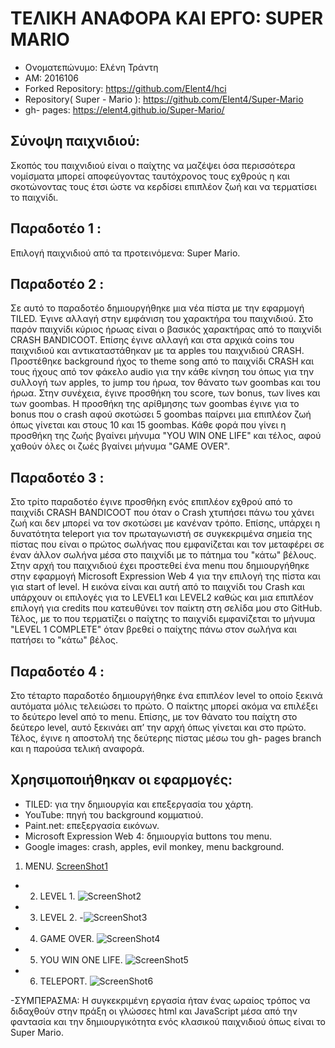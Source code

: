 # ΤΕΛΙΚΗ ΑΝΑΦΟΡΑ ΚΑΙ ΕΡΓΟ: SUPER MARIO 
- Ονοματεπώνυμο: Ελένη Τράντη
- ΑΜ: 2016106
- Forked Repository: https://github.com/Elent4/hci
- Repository( Super - Mario ): https://github.com/Elent4/Super-Mario
- gh- pages: https://elent4.github.io/Super-Mario/

## Σύνοψη παιχνιδιού:

Σκοπός του παιχνιδιού είναι ο παίχτης να μαζέψει όσα περισσότερα νομίσματα μπορεί αποφεύγοντας ταυτόχρονος τους εχθρούς η και σκοτώνοντας τους έτσι ώστε να κερδίσει επιπλέον ζωή και να τερματίσει το παιχνίδι.
 
## Παραδοτέο 1 :

Επιλογή παιχνιδιού από τα προτεινόμενα: Super Mario.

## Παραδοτέο 2 : 

Σε αυτό το παραδοτέο δημιουργήθηκε μια νέα πίστα με την εφαρμογή TILED. Έγινε αλλαγή στην εμφάνιση του χαρακτήρα του παιχνιδιού. Στο παρόν παιχνίδι κύριος ήρωας είναι ο βασικός χαρακτήρας από το παιχνίδι CRASH BANDICOOT. Επίσης έγινε αλλαγή και στα αρχικά coins του παιχνιδιού και αντικαταστάθηκαν με τα apples του παιχνιδιού CRASH. Προστέθηκε background ήχος το theme song από το παιχνίδι CRASH και τους ήχους από τον φάκελο audio για την κάθε κίνηση του όπως για την συλλογή των apples, το jump του ήρωα, τον θάνατο των goombas και του ήρωα. Στην συνέχεια, έγινε προσθήκη του score, των bonus, των lives και των goombas. Η προσθήκη της αρίθμησης των goombas έγινε για το bonus που ο crash αφού σκοτώσει 5 goombas παίρνει μια επιπλέον ζωή όπως γίνεται και στους 10 και 15 goombas. Κάθε φορά που γίνει η προσθήκη της ζωής βγαίνει μήνυμα "YOU WIN ONE LIFE" και τέλος, αφού χαθούν όλες οι ζωές βγαίνει μήνυμα "GAME OVER". 

## Παραδοτέο 3 :

Στο τρίτο παραδοτέο έγινε προσθήκη ενός επιπλέον εχθρού από το παιχνίδι CRASH BANDICOOT που όταν ο Crash χτυπήσει πάνω του χάνει ζωή και δεν μπορεί να τον σκοτώσει με κανέναν τρόπο. Επίσης, υπάρχει η δυνατότητα teleport για τον πρωταγωνιστή σε συγκεκριμένα σημεία της πίστας που είναι ο πρώτος σωλήνας που εμφανίζεται και τον μεταφέρει σε έναν άλλον σωλήνα μέσα στο παιχνίδι με το πάτημα του "κάτω" βέλους. Στην αρχή του παιχνιδιού έχει προστεθεί ένα menu που δημιουργήθηκε στην εφαρμογή Microsoft Expression Web 4 για την επιλογή της πίστα και για start of level. Η εικόνα είναι και αυτή από το παιχνίδι του Crash και υπάρχουν οι επιλογές για το LEVEL1 και LEVEL2 καθώς και μια επιπλέον επιλογή για credits που κατευθύνει τον παίκτη στη σελίδα μου στο GitHub. Τέλος, με το που τερματίζει ο παίχτης το παιχνίδι εμφανίζεται το μήνυμα "LEVEL 1 COMPLETE" όταν βρεθεί ο παίχτης πάνω στον σωλήνα και πατήσει το "κάτω" βέλος.

## Παραδοτέο 4 :

Στο τέταρτο παραδοτέο δημιουργήθηκε ένα επιπλέον level το οποίο ξεκινά αυτόματα μόλις τελειώσει το πρώτο. Ο παίκτης μπορεί ακόμα να επιλέξει το δεύτερο level από το menu. Επίσης, με τον θάνατο του παίχτη στο δεύτερο level, αυτό ξεκινάει απ’ την αρχή όπως γίνεται και στο πρώτο. Τέλος, έγινε η αποστολή της δεύτερης πίστας μέσω του gh- pages branch και η παρούσα τελική αναφορά. 

## Χρησιμοποιήθηκαν οι εφαρμογές: 

- TILED: για την δημιουργία και επεξεργασία του χάρτη. 
- YouTube: πηγή του background κομματιού. 
- Paint.net: επεξεργασία εικόνων.
- Microsoft Expression Web 4: δημιουργία buttons του menu. 
- Google images: crash, apples, evil monkey, menu background.

1.	MENU.
[ScreenShot1](https://github.com/Elent4/hci/blob/2016106/projects/2016106/menu.png)

- 2.	LEVEL 1.
![ScreenShot2](https://github.com/Elent4/hci/blob/2016106/projects/2016106/level1.png)

- 3.	LEVEL 2.
-![ScreenShot3](https://github.com/Elent4/hci/blob/2016106/projects/2016106/level2.png)

- 4.	GAME OVER.
![ScreenShot4](https://github.com/Elent4/hci/blob/2016106/projects/2016106/gameover.png)
 	
- 5.	YOU WIN ONE LIFE.
![ScreenShot5](https://github.com/Elent4/hci/blob/2016106/projects/2016106/life.png) 

- 6.	TELEPORT.
![ScreenShot6](https://github.com/Elent4/hci/blob/2016106/projects/2016106/teleport.png) 

-ΣΥΜΠΕΡΑΣΜΑ:
	Η συγκεκριμένη εργασία ήταν ένας ωραίος τρόπος να διδαχθούν στην πράξη οι γλώσσες html και JavaScript μέσα από την φαντασία και την δημιουργικότητα ενός κλασικού παιχνιδιού όπως είναι το Super Mario. 
